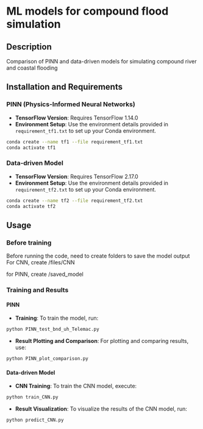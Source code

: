 
# ML models for compound flood simulation

## Description
Comparison of PINN and data-driven models for simulating compound river and coastal flooding

## Installation and Requirements

### PINN (Physics-Informed Neural Networks)
- **TensorFlow Version**: Requires TensorFlow 1.14.0
- **Environment Setup**: Use the environment details provided in `requirement_tf1.txt` to set up your Conda environment.
```bash
conda create --name tf1 --file requirement_tf1.txt
conda activate tf1
```

### Data-driven Model
- **TensorFlow Version**: Requires TensorFlow 2.17.0
- **Environment Setup**: Use the environment details provided in `requirement_tf2.txt` to set up your Conda environment.
```bash
conda create --name tf2 --file requirement_tf2.txt
conda activate tf2
```

## Usage

### Before training
Before running the code, need to create folders to save the model output
For CNN, create /files/CNN

for PINN, create /saved_model

### Training and Results

#### PINN
- **Training**: To train the model, run:
```bash
python PINN_test_bnd_uh_Telemac.py
```
- **Result Plotting and Comparison**: For plotting and comparing results, use:
```bash
python PINN_plot_comparison.py
```

#### Data-driven Model
- **CNN Training**: To train the CNN model, execute:
```bash
python train_CNN.py
```
- **Result Visualization**: To visualize the results of the CNN model, run:
```bash
python predict_CNN.py
```
